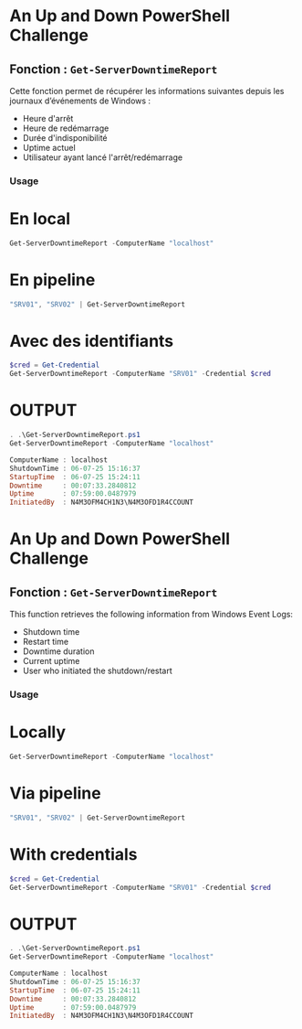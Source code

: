# An Up and Down PowerShell Challenge

## Fonction : `Get-ServerDowntimeReport`

Cette fonction permet de récupérer les informations suivantes depuis les journaux d’événements de Windows :
- Heure d'arrêt
- Heure de redémarrage
- Durée d'indisponibilité
- Uptime actuel
- Utilisateur ayant lancé l'arrêt/redémarrage

### Usage


# En local
```powershell
Get-ServerDowntimeReport -ComputerName "localhost"
```

# En pipeline
```powershell
"SRV01", "SRV02" | Get-ServerDowntimeReport
```

# Avec des identifiants
```powershell
$cred = Get-Credential
Get-ServerDowntimeReport -ComputerName "SRV01" -Credential $cred
```

# OUTPUT
```powershell
. .\Get-ServerDowntimeReport.ps1
Get-ServerDowntimeReport -ComputerName "localhost"
```
```powershell
ComputerName : localhost
ShutdownTime : 06-07-25 15:16:37
StartupTime  : 06-07-25 15:24:11
Downtime     : 00:07:33.2840812
Uptime       : 07:59:00.0487979
InitiatedBy  : N4M3OFM4CH1N3\N4M3OFD1R4CCOUNT
```

# An Up and Down PowerShell Challenge

## Fonction : `Get-ServerDowntimeReport`

This function retrieves the following information from Windows Event Logs:
- Shutdown time
- Restart time
- Downtime duration
- Current uptime
- User who initiated the shutdown/restart


### Usage


# Locally
```powershell
Get-ServerDowntimeReport -ComputerName "localhost"
```

# Via pipeline
```powershell
"SRV01", "SRV02" | Get-ServerDowntimeReport
```

# With credentials
```powershell
$cred = Get-Credential
Get-ServerDowntimeReport -ComputerName "SRV01" -Credential $cred
```

# OUTPUT
```powershell
. .\Get-ServerDowntimeReport.ps1
Get-ServerDowntimeReport -ComputerName "localhost"
```
```powershell
ComputerName : localhost
ShutdownTime : 06-07-25 15:16:37
StartupTime  : 06-07-25 15:24:11
Downtime     : 00:07:33.2840812
Uptime       : 07:59:00.0487979
InitiatedBy  : N4M3OFM4CH1N3\N4M3OFD1R4CCOUNT
```
